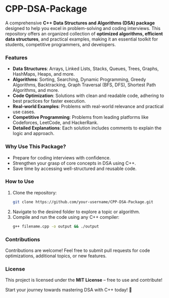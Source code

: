 # CPP-DSA-Package

A comprehensive **C++ Data Structures and Algorithms (DSA) package** designed to help you excel in problem-solving and coding interviews. This repository offers an organized collection of **optimized algorithms, efficient data structures**, and practical examples, making it an essential toolkit for students, competitive programmers, and developers.  

### Features  
- **Data Structures**: Arrays, Linked Lists, Stacks, Queues, Trees, Graphs, HashMaps, Heaps, and more.  
- **Algorithms**: Sorting, Searching, Dynamic Programming, Greedy Algorithms, Backtracking, Graph Traversal (BFS, DFS), Shortest Path Algorithms, and more.  
- **Code Optimization**: Solutions with clean and readable code, adhering to best practices for faster execution.  
- **Real-world Examples**: Problems with real-world relevance and practical use cases.  
- **Competitive Programming**: Problems from leading platforms like Codeforces, LeetCode, and HackerRank.  
- **Detailed Explanations**: Each solution includes comments to explain the logic and approach.  

### Why Use This Package?  
- Prepare for coding interviews with confidence.  
- Strengthen your grasp of core concepts in DSA using C++.  
- Save time by accessing well-structured and reusable code.  

### How to Use  
1. Clone the repository:  
   ```bash
   git clone https://github.com/your-username/CPP-DSA-Package.git
   ```  
2. Navigate to the desired folder to explore a topic or algorithm.  
3. Compile and run the code using any C++ compiler:  
   ```bash
   g++ filename.cpp -o output && ./output
   ```  

### Contributions  
Contributions are welcome! Feel free to submit pull requests for code optimizations, additional topics, or new features.  

### License  
This project is licensed under the **MIT License** – free to use and contribute!  

Start your journey towards mastering DSA with C++ today! 🚀
